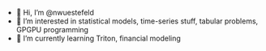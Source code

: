 - 👋 Hi, I’m @nwuestefeld
- 👀 I’m interested in statistical models, time-series stuff, tabular problems, GPGPU programming
- 🌱 I’m currently learning Triton, financial modeling


<!---
nwuestefeld/nwuestefeld is a ✨ special ✨ repository because its `README.md` (this file) appears on your GitHub profile.
You can click the Preview link to take a look at your changes.
--->
